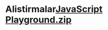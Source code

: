 # Alistirmalar[JavaScript Playground.zip](https://github.com/MuratAlkaptan/Alistirmalar/files/11413353/JavaScript.Playground.zip)
